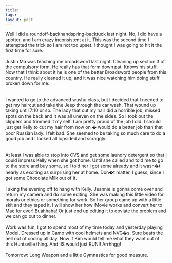 ```yaml
---
title: 
tags: 
layout: post
---
```

Well I did a roundoff-backhandspring-backtuck last night.  No, I did have a spotter, and I am crazy inconsistent at it.  This was the second time I attempted the trick so I am not too upset.  I thought I was going to hit it the first time for sure. <br /><br />Justin Ma was teaching me broadsword last night.  Cleaning up section 3 of the compulsory form.  He really has that form down pat.  Knows his stuff.  Now that I think about it he is one of the better Broadsword people from this country. He really cleaned it up, and it was nice watching him doing stuff broken down for me.  <br /><br />I wanted to go to the advanced wushu class, but I decided that I needed to get my haircut and take the Jeep through the car wash.  That wound up taking until 7:10 or so.  The lady that cut my hair did a horrible job, missed spots on the back and it was all uneven on the sides.  So I took out the clippers and trimmed it my self.  I am pretty proud of the job I did.  I should just get Kelly to cut my hair from now on � would do a better job than that poor Russian lady.  I felt bad.  She seemed to be taking so much care to do a good job and I looked all lopsided and scraggly.  <br /><br />At least I was able to stop into CVS and get some laundry detergent so that I could impress Kelly when she got home.  Until she called and told me to go to the store and buy some, so I told her I got some already and it wasn�t nearly as exciting as surprising her at home.  Don�t matter, I guess, since I got some Chocolate Milk out of it. <br /><br />Taking the evening off to hang with Kelly.  Jeannie is gonna come over and return my camera and do some editing.  She was making this little video for morals or ethics or something for work.  So her group came up with a little skit and they taped it.  I will show her how iMovie works and convert her to Mac for ever!  Buahhaha!  Or just end up editing it to obviate the problem and we can go out to dinner.<br /><br />Work was fun, I got to spend most of my time today and yesterday playing Model.  Dressed up in Camo with cool helmets and NVG�s.  Sure beats the hell out of coding all day.  Now if Kim would tell me what they want out of this Huntsville thing. And IIS would just RUN!! Arrhhgg!<br /><br />Tomorrow: Long Weapon and a little Gymnastics for good measure.<br />
